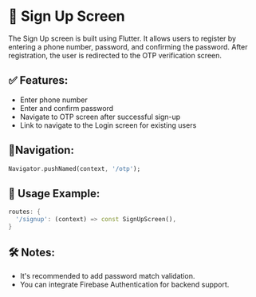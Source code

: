 # 📱 Sign Up Screen 

The Sign Up screen is built using Flutter. It allows users to register by entering a phone number, password, and confirming the password. After registration, the user is redirected to the OTP verification screen.

## ✅ Features:

* Enter phone number
* Enter and confirm password
* Navigate to OTP screen after successful sign-up
* Link to navigate to the Login screen for existing users

## 📍Navigation:

```dart
Navigator.pushNamed(context, '/otp');
```

## 🚀 Usage Example:

```dart
routes: {
  '/signup': (context) => const SignUpScreen(),
}
```

## 🛠️ Notes:

* It's recommended to add password match validation.
* You can integrate Firebase Authentication for backend support.
